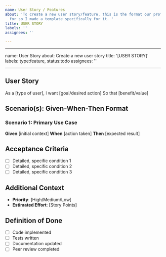 ```yaml
---
name: User Story / Features
about: 'To create a new user story/feature, this is the format our professor is asking
  for so I made a template specifically for it. '
title: USER STORY
labels: ''
assignees: ''

---
```


---
name: User Story
about: Create a new user story
title: '[USER STORY]'
labels: type:feature, status:todo
assignees: ''

---

## User Story
As a [type of user],
I want [goal/desired action]
So that [benefit/value]

## Scenario(s): Given-When-Then Format
### Scenario 1: Primary Use Case
**Given** [initial context]
**When** [action taken]
**Then** [expected result]

## Acceptance Criteria
- [ ] Detailed, specific condition 1
- [ ] Detailed, specific condition 2
- [ ] Detailed, specific condition 3

## Additional Context
- **Priority**: [High/Medium/Low]
- **Estimated Effort**: [Story Points]

## Definition of Done
- [ ] Code implemented
- [ ] Tests written
- [ ] Documentation updated
- [ ] Peer review completed
